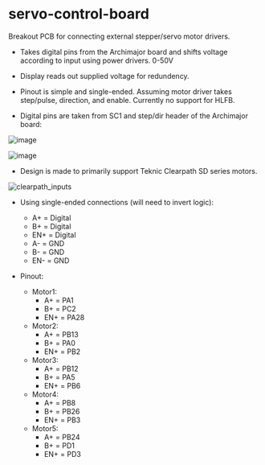 # servo-control-board
Breakout PCB for connecting external stepper/servo motor drivers.

- Takes digital pins from the Archimajor board and shifts voltage according to input using power drivers. 0-50V 
- Display reads out supplied voltage for redundency.
- Pinout is simple and single-ended. Assuming motor driver takes step/pulse, direction, and enable. Currently no support for HLFB.

- Digital pins are taken from SC1 and step/dir header of the Archimajor board:
  
![image](https://github.com/user-attachments/assets/98ef0128-522f-4c9b-a7da-07c0bb58ca75)

![image](https://github.com/user-attachments/assets/1b9e29fe-ac2a-4671-ba15-a7308e59a37b)


- Design is made to primarily support Teknic Clearpath SD series motors.

![clearpath_inputs](https://github.com/user-attachments/assets/6bf51a9f-eb07-4a5d-a56a-53dadfdc1687)

- Using single-ended connections (will need to invert logic):
  - A+ = Digital
  - B+ = Digital
  - EN+ = Digital
  - A- = GND
  - B- = GND
  - EN- = GND

- Pinout:
  - Motor1:
    - A+ = PA1
    - B+ = PC2
    - EN+ = PA28
  - Motor2:
    - A+ = PB13
    - B+ = PA0
    - EN+ = PB2
  - Motor3:
    - A+ = PB12
    - B+ = PA5
    - EN+ = PB6
  - Motor4:
    - A+ = PB8
    - B+ = PB26
    - EN+ = PB3
  - Motor5:
    - A+ = PB24
    - B+ = PD1
    - EN+ = PD3
